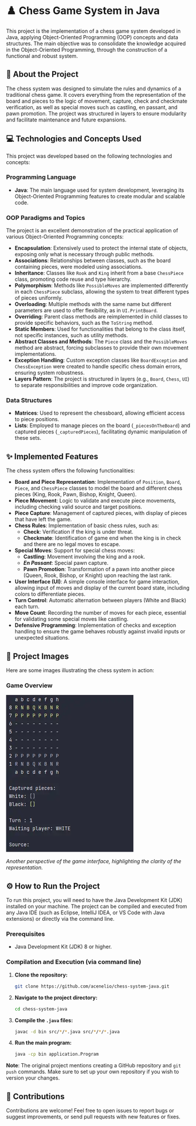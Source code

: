 # ♟️ Chess Game System in Java

This project is the implementation of a chess game system developed in Java, applying Object-Oriented Programming (OOP) concepts and data structures. The main objective was to consolidate the knowledge acquired in the Object-Oriented Programming, through the construction of a functional and robust system.

## 🚀 About the Project

The chess system was designed to simulate the rules and dynamics of a traditional chess game. It covers everything from the representation of the board and pieces to the logic of movement, capture, check and checkmate verification, as well as special moves such as castling, en passant, and pawn promotion. The project was structured in layers to ensure modularity and facilitate maintenance and future expansions.

## 💻 Technologies and Concepts Used

This project was developed based on the following technologies and concepts:

### Programming Language

*   **Java**: The main language used for system development, leveraging its Object-Oriented Programming features to create modular and scalable code.

### OOP Paradigms and Topics

The project is an excellent demonstration of the practical application of various Object-Oriented Programming concepts:

*   **Encapsulation**: Extensively used to protect the internal state of objects, exposing only what is necessary through public methods.
*   **Associations**: Relationships between classes, such as the board containing pieces, were modeled using associations.
*   **Inheritance**: Classes like `Rook` and `King` inherit from a base `ChessPiece` class, promoting code reuse and type hierarchy.
*   **Polymorphism**: Methods like `PossibleMoves` are implemented differently in each `ChessPiece` subclass, allowing the system to treat different types of pieces uniformly.
*   **Overloading**: Multiple methods with the same name but different parameters are used to offer flexibility, as in `UI.PrintBoard`.
*   **Overriding**: Parent class methods are reimplemented in child classes to provide specific behaviors, such as the `ToString` method.
*   **Static Members**: Used for functionalities that belong to the class itself, not specific instances, such as utility methods.
*   **Abstract Classes and Methods**: The `Piece` class and the `PossibleMoves` method are abstract, forcing subclasses to provide their own movement implementations.
*   **Exception Handling**: Custom exception classes like `BoardException` and `ChessException` were created to handle specific chess domain errors, ensuring system robustness.
*   **Layers Pattern**: The project is structured in layers (e.g., `Board`, `Chess`, `UI`) to separate responsibilities and improve code organization.

### Data Structures

*   **Matrices**: Used to represent the chessboard, allowing efficient access to piece positions.
*   **Lists**: Employed to manage pieces on the board (`_piecesOnTheBoard`) and captured pieces (`_capturedPieces`), facilitating dynamic manipulation of these sets.

## ✨ Implemented Features

The chess system offers the following functionalities:

*   **Board and Piece Representation**: Implementation of `Position`, `Board`, `Piece`, and `ChessPiece` classes to model the board and different chess pieces (King, Rook, Pawn, Bishop, Knight, Queen).
*   **Piece Movement**: Logic to validate and execute piece movements, including checking valid source and target positions.
*   **Piece Capture**: Management of captured pieces, with display of pieces that have left the game.
*   **Chess Rules**: Implementation of basic chess rules, such as:
    *   **Check**: Verification if the king is under threat.
    *   **Checkmate**: Identification of game end when the king is in check and there are no legal moves to escape.
*   **Special Moves**: Support for special chess moves:
    *   **Castling**: Movement involving the king and a rook.
    *   ***En Passant***: Special pawn capture.
    *   **Pawn Promotion**: Transformation of a pawn into another piece (Queen, Rook, Bishop, or Knight) upon reaching the last rank.
*   **User Interface (UI)**: A simple console interface for game interaction, allowing input of moves and display of the current board state, including colors to differentiate pieces.
*   **Turn Control**: Automatic alternation between players (White and Black) each turn.
*   **Move Count**: Recording the number of moves for each piece, essential for validating some special moves like castling.
*   **Defensive Programming**: Implementation of checks and exception handling to ensure the game behaves robustly against invalid inputs or unexpected situations.

## 📸 Project Images

Here are some images illustrating the chess system in action:

### Game Overview

![Overview](src/chessOverview.png)

*Another perspective of the game interface, highlighting the clarity of the representation.*

## ⚙️ How to Run the Project

To run this project, you will need to have the Java Development Kit (JDK) installed on your machine. The project can be compiled and executed from any Java IDE (such as Eclipse, IntelliJ IDEA, or VS Code with Java extensions) or directly via the command line.

### Prerequisites

*   Java Development Kit (JDK) 8 or higher.

### Compilation and Execution (via command line)

1.  **Clone the repository:**
    ```bash
    git clone https://github.com/acenelio/chess-system-java.git
    ```
2.  **Navigate to the project directory:**
    ```bash
    cd chess-system-java
    ```
3.  **Compile the `.java` files:**
    ```bash
    javac -d bin src/*/*.java src/*/*/*.java
    ```
4.  **Run the main program:**
    ```bash
    java -cp bin application.Program
    ```

**Note**: The original project mentions creating a GitHub repository and `git push` commands. Make sure to set up your own repository if you wish to version your changes.

## 🤝 Contributions

Contributions are welcome! Feel free to open issues to report bugs or suggest improvements, or send pull requests with new features or fixes.


